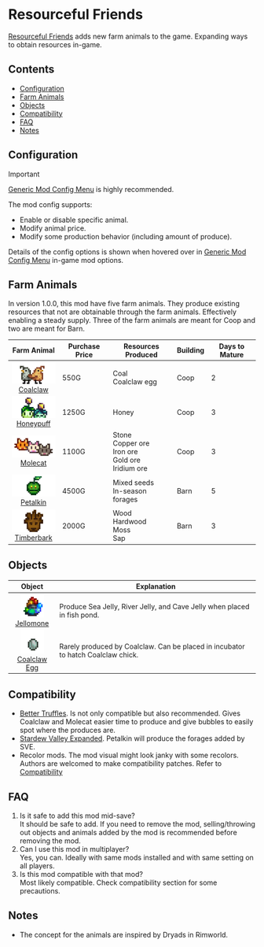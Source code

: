 # Resourceful Friends

[Resourceful Friends](https://www.nexusmods.com/stardewvalley/mods/23227) adds new farm animals to the game. Expanding ways to obtain resources in-game.

## Contents

* [Configuration](#configuration)
* [Farm Animals](#farm-animals)
* [Objects](#objects)
* [Compatibility](#compatibility)
* [FAQ](#faq)
* [Notes](#notes)

## Configuration

> [!IMPORTANT]
> [Generic Mod Config Menu](https://www.nexusmods.com/stardewvalley/mods/5098) is highly recommended.

The mod config supports:

* Enable or disable specific animal.
* Modify animal price.
* Modify some production behavior (including amount of produce).

Details of the config options is shown when hovered over in [Generic Mod Config Menu](https://www.nexusmods.com/stardewvalley/mods/5098) in-game mod options.

## Farm Animals

In version 1.0.0, this mod have five farm animals. They produce existing resources that not are obtainable through the farm animals. Effectively enabling a steady supply. Three of the farm animals are meant for Coop and two are meant for Barn.

| Farm Animal | Purchase Price | Resources Produced | Building | Days to Mature |
| :---------: | -------------- | ------------------ | -------- | -------------- |
|![Coalclaw](Documentation/ShopTexture/Coalclaw.png)<br>[Coalclaw](Documentation/Coalclaw.md) | 550G | Coal<br>Coalclaw egg | Coop | 2 |
|![Honeypuff](Documentation/ShopTexture/Honeypuff.png)<br>[Honeypuff](Documentation/Honeypuff.md) | 1250G | Honey | Coop | 3 |
|![Molecat](Documentation/ShopTexture/Molecat.png)<br>[Molecat](Documentation/Molecat.md) | 1100G | Stone<br>Copper ore<br>Iron ore<br>Gold ore<br>Iridium ore | Coop | 3 |
|![Petalkin](Documentation/ShopTexture/Petalkin.png)<br>[Petalkin](Documentation/Petalkin.md) | 4500G | Mixed seeds<br>In-season forages | Barn | 5 |
|![Timberbark](Documentation/ShopTexture/Timberbark.png)<br>[Timberbark](Documentation/Timberbark.md) | 2000G | Wood<br>Hardwood<br>Moss<br>Sap | Barn | 3 |

## Objects

| Object | Explanation |
| :----: | ----------- |
|![Jellomone](Documentation/Objects/Jellomone.png)<br>[Jellomone](Documentation/Jellomone.md) | Produce Sea Jelly, River Jelly, and Cave Jelly when placed in fish pond. |
|![CoalclawEgg](Documentation/Objects/CoalclawEgg.png)<br>[Coalclaw Egg](Documentation/Coalclaw.md) | Rarely produced by Coalclaw. Can be placed in incubator to hatch Coalclaw chick. |

## Compatibility

* [Better Truffles](https://www.nexusmods.com/stardewvalley/mods/23228). Is not only compatible but also recommended. Gives Coalclaw and Molecat easier time to produce and give bubbles to easily spot where the produces are.
* [Stardew Valley Expanded](https://www.nexusmods.com/stardewvalley/mods/3753). Petalkin will produce the forages added by SVE.
* Recolor mods. The mod visual might look janky with some recolors. Authors are welcomed to make compatibility patches. Refer to [Compatibility](Documentation/Compatibility.md)

## FAQ

1. Is it safe to add this mod mid-save? <br>
It should be safe to add. If you need to remove the mod, selling/throwing out objects and animals added by the mod is recommended before removing the mod.
2. Can I use this mod in multiplayer? <br>
Yes, you can. Ideally with same mods installed and with same setting on all players.
3. Is this mod compatible with that mod? <br>
Most likely compatible. Check compatibility section for some precautions.

## Notes

* The concept for the animals are inspired by Dryads in Rimworld.

